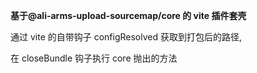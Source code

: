 **基于@ali-arms-upload-sourcemap/core 的 vite 插件套壳**

通过 vite 的自带钩子 configResolved 获取到打包后的路径,

在 closeBundle 钩子执行 core 抛出的方法
